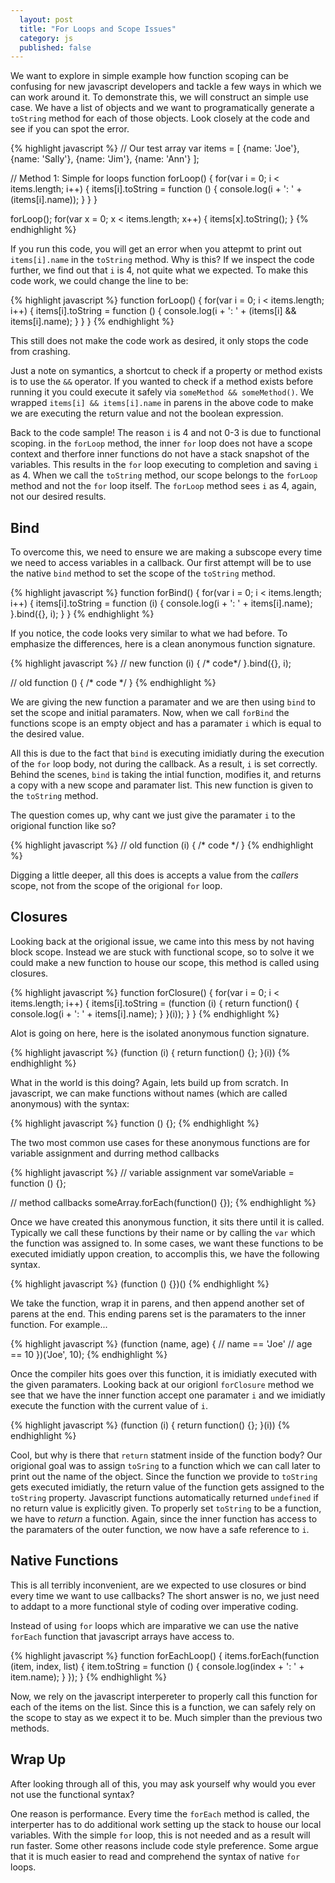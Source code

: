 ```yaml
---
  layout: post
  title: "For Loops and Scope Issues"
  category: js
  published: false
---
```


We want to explore in simple example how function scoping can be confusing for
new javascript developers and tackle a few ways in which we can work around it.
To demonstrate this, we will construct an simple use case. We have a list of
objects and we want to programatically generate a `toString` method for each of
those objects. Look closely at the code and see if you can spot the error.

{% highlight javascript %}
// Our test array
var items = [
    {name: 'Joe'},
    {name: 'Sally'},
    {name: 'Jim'},
    {name: 'Ann'}
];

// Method 1: Simple for loops
function forLoop() {
    for(var i = 0; i < items.length; i++) {
        items[i].toString = function () {
            console.log(i + ': ' + (items[i].name));
        }
    }
}

forLoop();
for(var x = 0; x < items.length; x++) {
    items[x].toString();
}
{% endhighlight %}

If you run this code, you will get an error when you attepmt to print out
`items[i].name` in the `toString` method. Why is this? If we inspect the code
further, we find out that `i` is 4, not quite what we expected. To make this
code work, we could change the line to be:

{% highlight javascript %}
function forLoop() {
    for(var i = 0; i < items.length; i++) {
        items[i].toString = function () {
            console.log(i + ': ' + (items[i] && items[i].name);
        }
    }
}
{% endhighlight %}

This still does not make the code work as desired, it only stops the code from
crashing.

Just a note on symantics, a shortcut to check if a property or method
exists is to use the `&&` operator. If you wanted to check if a method exists
before running it you could execute it safely via `someMethod && someMethod()`.
We wrapped `items[i] && items[i].name` in parens in the above code to make we
are executing the return value and not the boolean expression.

Back to the code sample! The reason `i` is 4 and not 0-3 is due to functional
scoping. in the `forLoop` method, the inner `for` loop does not have a scope
context and therfore inner functions do not have a stack snapshot of the
variables. This results in the `for` loop executing to completion and saving `i`
as 4. When we call the `toString` method, our scope belongs to the `forLoop`
method and not the `for` loop itself. The `forLoop` method sees `i` as 4, again,
not our desired results.

## Bind

To overcome this, we need to ensure we are making a subscope every time we need
to access variables in a callback. Our first attempt will be to use the native
`bind` method to set the scope of the `toString` method.

{% highlight javascript %}
function forBind() {
    for(var i = 0; i < items.length; i++) {
        items[i].toString = function (i) {
            console.log(i + ': ' + items[i].name);
        }.bind({}, i);
    }
}
{% endhighlight %}

If you notice, the code looks very similar to what we had before. To emphasize
the differences, here is a clean anonymous function signature.

{% highlight javascript %}
// new
function (i) { /* code*/ }.bind({}, i);

// old
function () { /* code */ }
{% endhighlight %}

We are giving the new function a paramater and we are then using `bind` to set
the scope and initial paramaters. Now, when we call `forBind` the functions
scope is an empty object and has a paramater `i` which is equal to the desired
value.

All this is due to the fact that `bind` is executing imidiatly during the
execution of the `for` loop body, not during the callback. As a result, `i` is
set correctly. Behind the scenes, `bind` is taking the intial function, modifies
it, and returns a copy with a new scope and paramater list. This new function is
given to the `toString` method.

The question comes up, why cant we just give the paramater `i` to the origional
function like so?

{% highlight javascript %}
// old
function (i) { /* code */ }
{% endhighlight %}

Digging a little deeper, all this does is accepts a value from the *callers*
scope, not from the scope of the origional `for` loop.


## Closures

Looking back at the origional issue, we came into this mess by not having block
scope. Instead we are stuck with functional scope, so to solve it we could make
a new function to house our scope, this method is called using closures.

{% highlight javascript %}
function forClosure() {
    for(var i = 0; i < items.length; i++) {
        items[i].toString = (function (i) {
            return function() {
                console.log(i + ': ' + items[i].name);
            }
        }(i));
    }
}
{% endhighlight %}

Alot is going on here, here is the isolated anonymous function signature.

{% highlight javascript %}
(function (i) {
    return function() {};
}(i))
{% endhighlight %}

What in the world is this doing? Again, lets build up from scratch. In
javascript, we can make functions without names (which are called anonymous)
with the syntax:

{% highlight javascript %}
function () {};
{% endhighlight %}

The two most common use cases for these anonymous functions are for variable
assignment and durring method callbacks

{% highlight javascript %}
// variable assignment
var someVariable = function () {};

// method callbacks
someArray.forEach(function() {});
{% endhighlight %}

Once we have created this anonymous function, it sits there until it is called.
Typically we call these functions by their name or by calling the `var` which
the function was assigned to. In some cases, we want these functions to be
executed imidiatly uppon creation, to accomplis this, we have the following
syntax.

{% highlight javascript %}
(function () {})()
{% endhighlight %}

We take the function, wrap it in parens, and then append another set of parens
at the end. This ending parens set is the paramaters to the inner function. For
example...

{% highlight javascript %}
(function (name, age) {
    // name == 'Joe'
    // age == 10
})('Joe', 10);
{% endhighlight %}

Once the compiler hits goes over this function, it is imidiatly executed with
the given paramaters. Looking back at our origionl `forClosure` method we see
that we have the inner function accept one paramater `i` and we imidiatly
execute the function with the current value of `i`.

{% highlight javascript %}
(function (i) {
    return function() {};
}(i))
{% endhighlight %}

Cool, but why is there that `return` statment inside of the function body? Our
origional goal was to assign `toSring` to a function which we can call later to
print out the name of the object. Since the function we provide to `toString`
gets executed imidiatly, the return value of the function gets assigned to the
`toString` property. Javascript functions automatically returned `undefined` if
no return value is explicitly given. To properly set `toString` to be a
function, we have to *return* a function. Again, since the inner function has
access to the paramaters of the outer function, we now have a safe reference to
`i`.

## Native Functions

This is all terribly inconvenient, are we expected to use closures or bind every
time we want to use callbacks? The short answer is no, we just need to addapt to
a more functional style of coding over imperative coding.

Instead of using `for` loops which are imparative we can use the native
`forEach` function that javascript arrays have access to.

{% highlight javascript %}
function forEachLoop() {
    items.forEach(function (item, index, list) {
        item.toString = function () {
            console.log(index + ': ' + item.name);
        }
    });
}
{% endhighlight %}

Now, we rely on the javascript interpereter to properly call this function for
each of the items on the list. Since this is a function, we can safely rely on
the scope to stay as we expect it to be. Much simpler than the previous two
methods.

## Wrap Up

After looking through all of this, you may ask yourself why would you ever not
use the functional syntax?

One reason is performance. Every time the `forEach` method is called, the
interperter has to do additional work setting up the stack to house our local
variables. With the simple `for` loop, this is not needed and as a result will
run faster. Some other reasons include code style preference. Some argue that it is much
easier to read and comprehend the syntax of native `for` loops.


